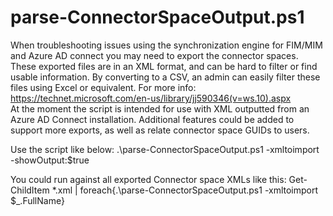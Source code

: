 # parse-ConnectorSpaceOutput.ps1
  
  When troubleshooting issues using the synchronization engine for FIM/MIM and Azure AD connect you may need to export the connector spaces. These exported files are in an XML format, and can be hard to filter or find usable information. By converting to a CSV, an admin can easily filter these files using Excel or equivalent.
  For more info: https://technet.microsoft.com/en-us/library/jj590346(v=ws.10).aspx  
  At the moment the script is intended for use with XML outputted from an Azure AD Connect installation. Additional features could be added to support more exports, as well as relate connector space GUIDs to users.
  
  Use the script like below:
  .\parse-ConnectorSpaceOutput.ps1 -xmltoimport <path to csexport XML> -showOutput:$true
  
  You could run against all exported Connector space XMLs like this:
  Get-ChildItem *.xml | foreach{.\parse-ConnectorSpaceOutput.ps1 -xmltoimport $_.FullName}
